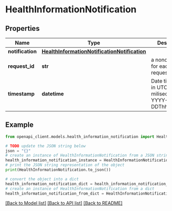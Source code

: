 # HealthInformationNotification


## Properties

Name | Type | Description | Notes
------------ | ------------- | ------------- | -------------
**notification** | [**HealthInformationNotificationNotification**](HealthInformationNotificationNotification.md) |  | 
**request_id** | **str** | a nonce, unique for each HTTP request. | 
**timestamp** | **datetime** | Date time format in UTC, includes miliseconds YYYY-MM-DDThh:mm:ss.vZ | 

## Example

```python
from openapi_client.models.health_information_notification import HealthInformationNotification

# TODO update the JSON string below
json = "{}"
# create an instance of HealthInformationNotification from a JSON string
health_information_notification_instance = HealthInformationNotification.from_json(json)
# print the JSON string representation of the object
print(HealthInformationNotification.to_json())

# convert the object into a dict
health_information_notification_dict = health_information_notification_instance.to_dict()
# create an instance of HealthInformationNotification from a dict
health_information_notification_from_dict = HealthInformationNotification.from_dict(health_information_notification_dict)
```
[[Back to Model list]](../README.md#documentation-for-models) [[Back to API list]](../README.md#documentation-for-api-endpoints) [[Back to README]](../README.md)



